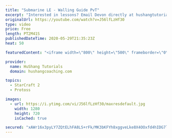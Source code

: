 ```yaml
---
title: "Submarine LE - Walling Guide PvT"
excerpt: "Interested in lessons? Email Devon directly at hushangtutorials@outlook.com ------------------------------------------------------------------------------------------------------- Want to support HuShang Tutorials directly? Patreon is a website where you can contribute a monthly donation that will help"
originalUrl: https://youtube.com/watch?v=J56lfLzHf30
type: video
price: Free
length: PT2M41S
publishedDateTime: 2020-05-29T21:35:23Z
heat: 50

featuredContent: "<iframe width=\"800\" height=\"500\" frameborder=\"0\" src=\"https://www.youtube.com/embed/J56lfLzHf30\" allow=\"accelerometer; autoplay; encrypted-media; gyroscope; picture-in-picture\" allowfullscreen></iframe>"

provider:
  name: HuShang Tutorials
  domain: hushangcoaching.com

topics:
  - StarCraft 2
  - Protoss

images:
  - url: https://i.ytimg.com/vi/J56lfLzHf30/maxresdefault.jpg
    width: 1280
    height: 720
    isCached: true

secured: "xAWr16x3pyLY7ZQtELhFA8LS+rFk/MK3bKFYh8xggveLke8X4OOxfd4hIDG7lN9O7oKkPyaE0cQGkSB7fQzsoBagphOOJ21zJSw6zmWdgEviZ4GlHPHkNECg0jYovP8+KveT02CeEcduC9xlpkoqb8Yp10yQQ3S+jpT57WP2SJKs90XlcCToYTHmKe8x7EQ79rvROkiSrkuI0FyhYVvktKPeP+UWrJFFjMVn1SPV6I8gt1cR+DuJzxEDL7VMjD5mbDnq0MTgf3PuZN1NM5iX/JrU6YB9SJ1YqADS/2h4ke1zMKeb3uKqIZbhC6UwrV/a1WeQa9LTHwtahfb8W673JuRilY6sxbARGNykA6SMzlCRRTDkQTigIp3DD03y+ahCFtqJh8997JU6RhRzYnbeK4nxhF0GPHcQtO4Gl2Wr8kQ=;lhjTH9DKAe92+IMjvnVF+w=="
---
```


